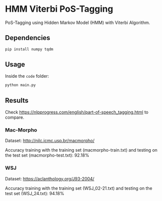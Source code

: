 # HMM Viterbi PoS-Tagging

PoS-Tagging using Hidden Markov Model (HMM) with Viterbi Algorithm.

## Dependencies

```bash
pip install numpy tqdm
```

## Usage

Inside the `code` folder:

```bash
python main.py
```

## Results

Check https://nlpprogress.com/english/part-of-speech_tagging.html to compare.

### Mac-Morpho

Dataset: http://nilc.icmc.usp.br/macmorpho/

Accuracy training with the training set (macmorpho-train.txt) and testing on the test set (macmorpho-test.txt): 92.18%

### WSJ
Dataset: https://aclanthology.org/J93-2004/

Accuracy training with the training set (WSJ_02-21.txt) and testing on the test set (WSJ_24.txt): 94.18%